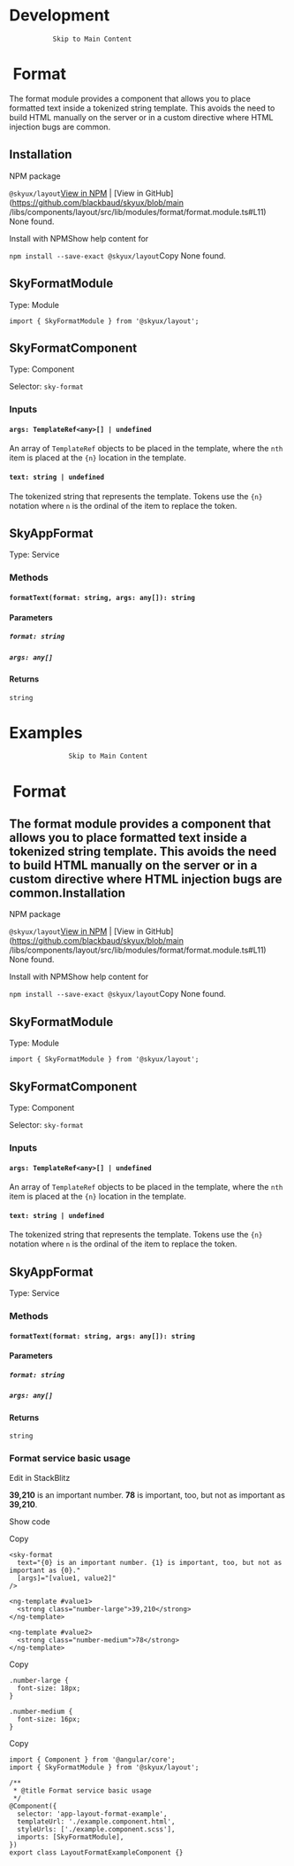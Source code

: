 # Development

               Skip to Main Content

 Format
======

The format module provides a component that allows you to place formatted text inside a tokenized string template. This avoids the need to build HTML manually on the server or in a custom directive where HTML injection bugs are common.

 Installation
-------------

NPM package

`@skyux/layout`[View in NPM](https://www.npmjs.com/package/@skyux/layout) | [View in GitHub](https://github.com/blackbaud/skyux/blob/main
/libs/components/layout/src/lib/modules/format/format.module.ts#L11) None found.

Install with NPMShow help content for

`npm install --save-exact @skyux/layout`Copy None found.

 SkyFormatModule
----------------

Type: Module

`import { SkyFormatModule } from '@skyux/layout';`

 SkyFormatComponent
-------------------

Type: Component

Selector: `sky-format`

### Inputs

#### `args: TemplateRef<any>[] | undefined`

An array of `TemplateRef` objects to be placed in the template, where the `nth` item is placed at the `{n}` location in the template.

#### `text: string | undefined`

The tokenized string that represents the template. Tokens use the `{n}` notation where `n` is the ordinal of the item to replace the token.

 SkyAppFormat
-------------

Type: Service

### Methods

#### `formatText(format: string, args: any[]): string`

#### Parameters

##### `format: string`

##### `args: any[]`

#### Returns

`string`

# Examples

                   Skip to Main Content

 Format
======

The format module provides a component that allows you to place formatted text inside a tokenized string template. This avoids the need to build HTML manually on the server or in a custom directive where HTML injection bugs are common.Installation
-------------

NPM package

`@skyux/layout`[View in NPM](https://www.npmjs.com/package/@skyux/layout) | [View in GitHub](https://github.com/blackbaud/skyux/blob/main
/libs/components/layout/src/lib/modules/format/format.module.ts#L11) None found.

Install with NPMShow help content for

`npm install --save-exact @skyux/layout`Copy None found.

 SkyFormatModule
----------------

Type: Module

`import { SkyFormatModule } from '@skyux/layout';`

 SkyFormatComponent
-------------------

Type: Component

Selector: `sky-format`

### Inputs

#### `args: TemplateRef<any>[] | undefined`

An array of `TemplateRef` objects to be placed in the template, where the `nth` item is placed at the `{n}` location in the template.

#### `text: string | undefined`

The tokenized string that represents the template. Tokens use the `{n}` notation where `n` is the ordinal of the item to replace the token.

 SkyAppFormat
-------------

Type: Service

### Methods

#### `formatText(format: string, args: any[]): string`

#### Parameters

##### `format: string`

##### `args: any[]`

#### Returns

`string`

### Format service basic usage

Edit in StackBlitz

**39,210** is an important number. **78** is important, too, but not as important as **39,210**.

Show code

Copy

    <sky-format
      text="{0} is an important number. {1} is important, too, but not as important as {0}."
      [args]="[value1, value2]"
    />
    
    <ng-template #value1>
      <strong class="number-large">39,210</strong>
    </ng-template>
    
    <ng-template #value2>
      <strong class="number-medium">78</strong>
    </ng-template>
Copy

    .number-large {
      font-size: 18px;
    }
    
    .number-medium {
      font-size: 16px;
    }

Copy

    import { Component } from '@angular/core';
    import { SkyFormatModule } from '@skyux/layout';
    
    /**
     * @title Format service basic usage
     */
    @Component({
      selector: 'app-layout-format-example',
      templateUrl: './example.component.html',
      styleUrls: ['./example.component.scss'],
      imports: [SkyFormatModule],
    })
    export class LayoutFormatExampleComponent {}